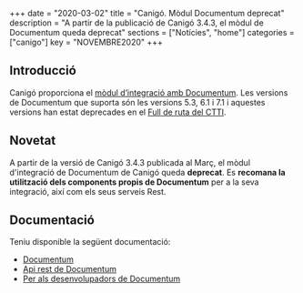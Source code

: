 +++
date        = "2020-03-02"
title       = "Canigó. Mòdul Documentum deprecat"
description = "A partir de la publicació de Canigó 3.4.3, el mòdul de Documentum queda deprecat"
sections    = ["Notícies", "home"]
categories  = ["canigo"]
key         = "NOVEMBRE2020"
+++

## Introducció

Canigó proporciona el [mòdul d’integració amb Documentum](/canigo-documentacio-versions-34-integracio/modul-documentum/).
Les versions de Documentum que suporta són les versions 5.3, 6.1 i 7.1 i aquestes versions han estat deprecades en
el [Full de ruta del CTTI](https://qualitat.solucions.gencat.cat/estandards/estandard-full-ruta-programari/).

## Novetat

A partir de la versió de Canigó 3.4.3 publicada al Març, el mòdul d'integració de Documentum de Canigó queda **deprecat**.
Es **recomana la utilització dels components propis de Documentum** per a la seva integració, així com els seus serveis Rest.

## Documentació

Teniu disponible la següent documentació:

* [Documentum](https://www.opentext.com/products-and-solutions/products/enterprise-content-management/documentum-platform)
* [Api rest de Documentum](https://developer.opentext.com/webaccess/#url=%2Fawd%2Fresources%2Farticles%2F6102%2Fcontent%2Bserver%2Brest%2Bapi%2B%2Bquick%2Bstart%2Bguide)
* [Per als desenvolupadors de Documentum](https://developer.opentext.com/webaccess/#url=%2Fawd%2Fintro&tab=501)
